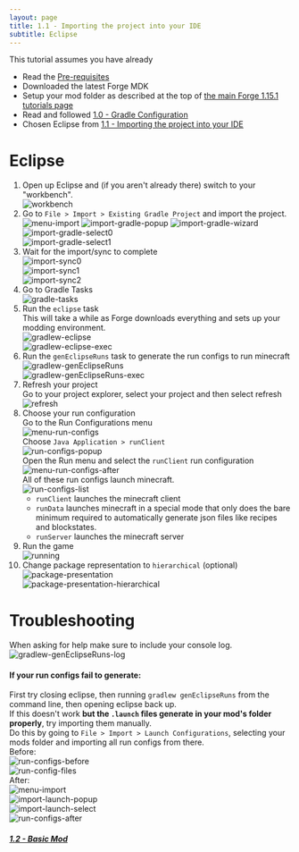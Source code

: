 ```yaml
---
layout: page
title: 1.1 - Importing the project into your IDE
subtitle: Eclipse
---
```

This tutorial assumes you have already
- Read the [Pre-requisites](/tutorials/Pre-requisites)
- Downloaded the latest Forge MDK
- Setup your mod folder as described at the top of [the main Forge 1.15.1 tutorials page](/tutorials/1.15.1/forge/)
- Read and followed [1.0 - Gradle Configuration](../../1.0-gradle-configuration/)
- Chosen Eclipse from [1.1 - Importing the project into your IDE](..)

# Eclipse
1. Open up Eclipse and (if you aren't already there) switch to your "workbench".  
![workbench](./workbench.png "workbench")  
2. Go to `File > Import > Existing Gradle Project` and import the project.
![menu-import](./menu-import.png "menu-import")
![import-gradle-popup](./import-gradle-popup.png "import-gradle-popup")
![import-gradle-wizard](./import-gradle-wizard.png "import-gradle-wizard")
![import-gradle-select0](./import-gradle-select0.png "import-gradle-select0")  
![import-gradle-select1](./import-gradle-select1.png "import-gradle-select1")
3. Wait for the import/sync to complete  
![import-sync0](./import-sync0.png "import-sync0")  
![import-sync1](./import-sync1.png "import-sync1")  
![import-sync2](./import-sync2.png "import-sync2")  
4. Go to Gradle Tasks  
![gradle-tasks](./gradle-tasks.png "gradle-tasks")  
5. Run the `eclipse` task  
This will take a while as Forge downloads everything and sets up your modding environment.  
![gradlew-eclipse](./gradlew-eclipse.png "gradlew-eclipse")  
![gradlew-eclipse-exec](./gradlew-eclipse-exec.png "gradlew-eclipse-exec")  
6. Run the `genEclipseRuns` task to generate the run configs to run minecraft  
![gradlew-genEclipseRuns](./gradlew-genEclipseRuns.png "gradlew-genEclipseRuns")  
![gradlew-genEclipseRuns-exec](./gradlew-genEclipseRuns-exec.png "gradlew-genEclipseRuns-exec")
7. Refresh your project  
Go to your project explorer, select your project and then select refresh  
![refresh](./refresh.png "refresh")  
8. Choose your run configuration  
Go to the Run Configurations menu  
![menu-run-configs](./menu-run-configs.png "menu-run-configs")  
Choose `Java Application > runClient`  
![run-configs-popup](./run-configs-popup.png "run-configs-popup")  
Open the Run menu and select the `runClient` run configuration  
![menu-run-configs-after](./menu-run-configs-after.png "menu-run-configs-after")  
All of these run configs launch minecraft.  
![run-configs-list](./run-configs-list.png "run-configs-list")  
	- `runClient` launches the minecraft client
	- `runData` launches minecraft in a special mode that only does the bare minimum required to automatically generate json files like recipes and blockstates.
	- `runServer` launches the minecraft server
9. Run the game  
![running](./running.png "running")  
10. Change package representation to `hierarchical` (optional)  
![package-presentation](./package-presentation.png "package-presentation")  
![package-presentation-hierarchical](./package-presentation-hierarchical.png "package-presentation-hierarchical")  

# Troubleshooting
When asking for help make sure to include your console log.  
![gradlew-genEclipseRuns-log](./gradlew-genEclipseRuns-log.png "gradlew-genEclipseRuns-log")  

#### If your run configs fail to generate:  
First try closing eclipse, then running `gradlew genEclipseRuns` from the command line, then opening eclipse back up.  
If this doesn't work **but the `.launch` files generate in your mod's folder properly**, try importing them manually.  
Do this by going to `File > Import > Launch Configurations`, selecting your mods folder and importing all run configs from there.  
Before:  
![run-configs-before](./run-configs-before.png "run-configs-before")  
![run-config-files](./run-config-files.png "run-config-files")  
After:  
![menu-import](./menu-import.png "menu-import")  
![import-launch-popup](./import-launch-popup.png "import-launch-popup")  
![import-launch-select](./import-launch-select.png "import-launch-select")  
![run-configs-after](./run-configs-after.png "run-configs-after")  

##### [1.2 - Basic Mod](../../1.2-basic-mod)
